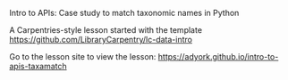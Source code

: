 Intro to APIs: Case study to match taxonomic names in Python

A Carpentries-style lesson started with the template https://github.com/LibraryCarpentry/lc-data-intro

Go to the lesson site to view the lesson: https://adyork.github.io/intro-to-apis-taxamatch

